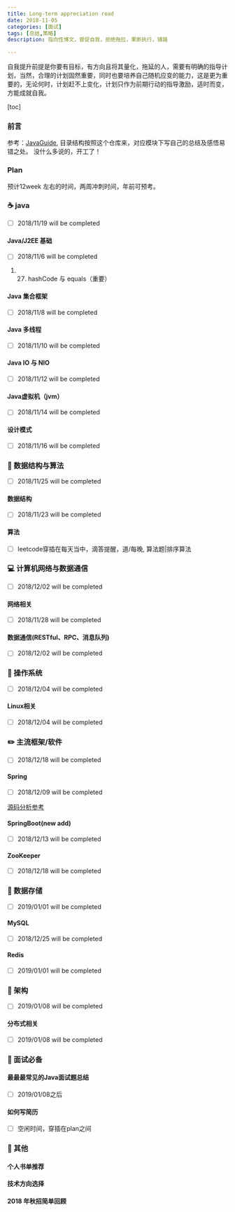 ```yaml
---
title: Long-term appreciation road
date: 2018-11-05
categories: [面试]
tags: [总结,策略]
description: 指向性博文，督促自我，拒绝拖拉，果断执行，铺路

---
```


自我提升前提是你要有目标，有方向且将其量化，拖延的人，需要有明确的指导计划，当然，合理的计划固然重要，同时也要培养自己随机应变的能力，这是更为重要的，无论何时，计划赶不上变化，计划只作为前期行动的指导激励，适时而变，方能成就自我。

<!--more-->

[toc]

### 前言

参考：[JavaGuide][1], 目录结构按照这个仓库来，对应模块下写自己的总结及感悟易错之处。
没什么多说的，开工了！

### Plan

预计12week 左右的时间，两周冲刺时间，年前可预考。

### :coffee: java

- [ ] 2018/11/19 will be completed

#### Java/J2EE 基础

- [ ] 2018/11/6 will be completed

1. 27. hashCode 与 equals（重要）

#### Java 集合框架

- [ ] 2018/11/8 will be completed

#### Java 多线程

- [ ] 2018/11/10 will be completed

#### Java IO 与 NIO

- [ ] 2018/11/12 will be completed

#### Java虚拟机（jvm）

- [ ] 2018/11/14 will be completed

#### 设计模式

- [ ] 2018/11/16 will be completed

### :open_file_folder: 数据结构与算法

- [ ] 2018/11/25 will be completed

#### 数据结构

- [ ] 2018/11/23 will be completed

#### 算法

- [ ] leetcode穿插在每天当中，滴答提醒，道/每晚, 算法题|排序算法

### :computer: 计算机网络与数据通信

- [ ] 2018/12/02 will be completed

#### 网络相关

- [ ] 2018/11/28 will be completed

#### 数据通信(RESTful、RPC、消息队列)

- [ ] 2018/12/02 will be completed

### :iphone: 操作系统

- [ ] 2018/12/04 will be completed

#### Linux相关

- [ ] 2018/12/04 will be completed

### :pencil2: 主流框架/软件

- [ ] 2018/12/18 will be completed

#### Spring

- [ ] 2018/12/09 will be completed

[源码分析参考][2]

#### SpringBoot(new add)

- [ ] 2018/12/13 will be completed

#### ZooKeeper

- [ ] 2018/12/18 will be completed

### :floppy_disk: 数据存储

- [ ] 2019/01/01 will be completed

#### MySQL

- [ ] 2018/12/25 will be completed

#### Redis

- [ ] 2019/01/01 will be completed

### :punch: 架构

- [ ] 2019/01/08 will be completed

#### 分布式相关

- [ ] 2019/01/08 will be completed

### :musical_note: 面试必备

#### 最最最常见的Java面试题总结

- [ ] 2019/01/08之后

#### 如何写简历

- [ ] 空闲时间，穿插在plan之间

### :art: 其他

#### 个人书单推荐

#### 技术方向选择

#### 2018 年秋招简单回顾

[1]: https://github.com/Snailclimb/JavaGuide
[2]: https://juejin.im/post/5ada8a5cf265da0b9347df8c